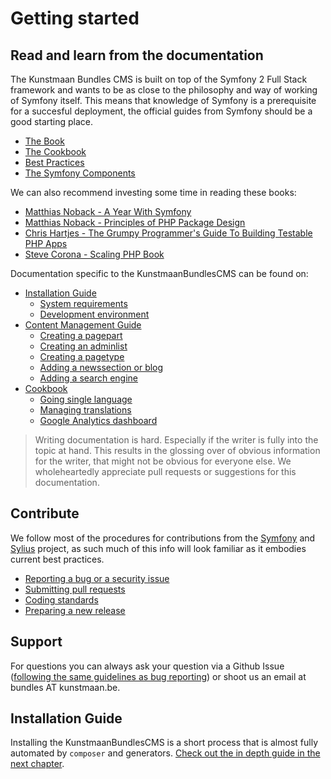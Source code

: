 # Getting started

## Read and learn from the documentation

The Kunstmaan Bundles CMS is built on top of the Symfony 2 Full Stack framework and wants to be as close to the philosophy and way of working of Symfony itself. This means that knowledge of Symfony is a prerequisite for a succesful deployment, the official guides from Symfony should be a good starting place.

* [The Book](http://symfony.com/doc/current/book/index.html)
* [The Cookbook](http://symfony.com/doc/current/cookbook/index.html)
* [Best Practices](http://symfony.com/doc/current/best_practices/index.html)
* [The Symfony Components](http://symfony.com/doc/current/components/index.html)

We can also recommend investing some time in reading these books:

* [Matthias Noback - A Year With Symfony](https://leanpub.com/u/matthiasnoback)
* [Matthias Noback - Principles of PHP Package Design](https://leanpub.com/principles-of-package-design)
* [Chris Hartjes - The Grumpy Programmer's Guide To Building Testable PHP Apps](https://leanpub.com/grumpy-testing)
* [Steve Corona - Scaling PHP Book](https://www.scalingphpbook.com)

Documentation specific to the KunstmaanBundlesCMS can be found on:

* [Installation Guide](./03-00-installation.md)
    * [System requirements](./03-01-system-requirements.md)
    * [Development environment](./03-02-development-environment.md)
* [Content Management Guide](./04-00-content-management.md)
    * [Creating a pagepart](./04-01-creating-a-page-part.md)
	* [Creating an adminlist](./04-02-creating-an-adminlist.md)
	* [Creating a pagetype](./04-03-creating-a-pagetype.md)
	* [Adding a newssection or blog](./04-04-adding-a-newssection-or-blog.md)
	* [Adding a search engine](./04-05-adding-a-search-engine.md)
* [Cookbook](./05-00-cookbook.md)
	* [Going single language](./05-01-going-single-language.md)
	* [Managing translations](./05-02-manage-translations.md)
	* [Google Analytics dashboard](./05-03-google-analytics-dashboard.md)

> Writing documentation is hard. Especially if the writer is fully into the topic at hand. This results in the glossing over of obvious information for the writer, that might not be obvious for everyone else. We wholeheartedly appreciate pull requests or suggestions for this documentation.

## Contribute

We follow most of the procedures for contributions from the [Symfony](http://symfony.com/doc/current/contributing/index.html) and [Sylius](http://sylius.org) project, as such much of this info will look familiar as it embodies current best practices.

* [Reporting a bug or a security issue](./07-01-reporting-issues.md)
* [Submitting pull requests](./07-02-pull-requests.md)
* [Coding standards](./07-03-coding-standards.md)
* [Preparing a new release](./07-04-preparing-a-new-release.md)

## Support

For questions you can always ask your question via a Github Issue ([following the same guidelines as bug reporting](./07-01-reporting-issues.md)) or shoot us an email at bundles AT kunstmaan.be.

## Installation Guide

Installing the KunstmaanBundlesCMS is a short process that is almost fully automated by `composer` and generators. [Check out the in depth guide in the next chapter](./03-00-installation.md).
